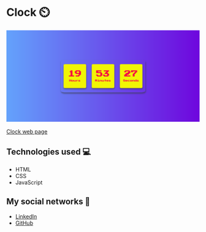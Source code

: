 # Clock ⏲️
![Screen Shot](screenshoot.png)

[Clock web page](https://gabrielavila27.github.io/clock/)

## Technologies used 💻
* HTML
* CSS
* JavaScript

## My social networks 🔗
* [LinkedIn](https://www.linkedin.com/in/gabriel-avila-10a077218/)
* [GitHub](https://github.com/gabrielavila27)
